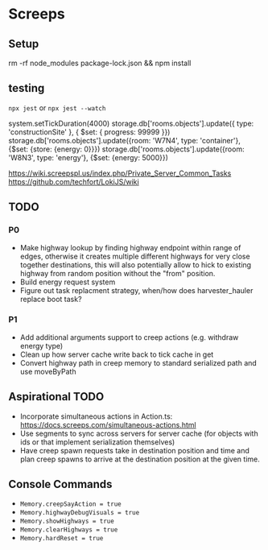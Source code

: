 # Screeps

## Setup

rm -rf node_modules package-lock.json && npm install

## testing

`npx jest` or `npx jest --watch` 

system.setTickDuration(4000)
storage.db['rooms.objects'].update({ type: 'constructionSite' }, { $set: { progress: 99999 }})
storage.db['rooms.objects'].update({room: 'W7N4', type: 'container'}, {$set: {store: {energy: 0}}})
storage.db['rooms.objects'].update({room: 'W8N3', type: 'energy'}, {$set: {energy: 5000}})

https://wiki.screepspl.us/index.php/Private_Server_Common_Tasks
https://github.com/techfort/LokiJS/wiki

## TODO

### P0

* Make highway lookup by finding highway endpoint within range of edges, otherwise it creates multiple different highways for very close together destinations, this will also potentially allow to hick to existing highway from random position without the "from" position.
* Build energy request system
* Figure out task replacment strategy, when/how does harvester_hauler replace boot task?

### P1

* Add additional arguments support to creep actions (e.g. withdraw energy type)
* Clean up how server cache write back to tick cache in get
* Convert highway path in creep memory to standard serialized path and use moveByPath

## Aspirational TODO

* Incorporate simultaneous actions in Action.ts: https://docs.screeps.com/simultaneous-actions.html
* Use segments to sync across servers for server cache (for objects with ids or that implement serialization themselves)
* Have creep spawn requests take in destination position and time and plan creep spawns to arrive at the destination position at the given time.

## Console Commands

* `Memory.creepSayAction = true` 
* `Memory.highwayDebugVisuals = true` 
* `Memory.showHighways = true` 
* `Memory.clearHighways = true` 
* `Memory.hardReset = true` 
